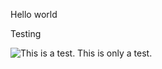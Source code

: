 

Hello world 



Testing 



 

![This is a test. This is only a test.](../images/13_May_2021_15_44_20.jpg)

